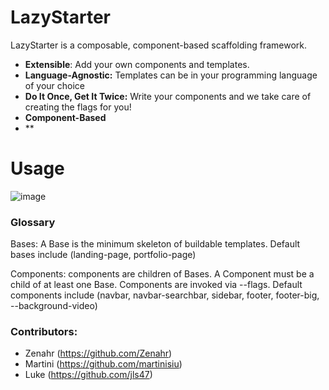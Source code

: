 # LazyStarter
LazyStarter is a composable, component-based scaffolding framework.

- **Extensible**: Add your own components and templates.
- **Language-Agnostic:** Templates can be in your programming language of your choice
- **Do It Once, Get It Twice:** Write your components and we take care of creating the flags for you!
- **Component-Based**
- **

# Usage
![image](https://user-images.githubusercontent.com/47085752/82122836-39460480-9796-11ea-9d47-5b7fade345cf.png)

### Glossary

Bases: A Base is the minimum skeleton of buildable templates.
Default bases include (landing-page, portfolio-page)

Components: components are children of Bases. A Component must be a child of at least one Base.
Components are invoked via --flags.
Default components include (navbar, navbar-searchbar, sidebar, footer, footer-big, --background-video)


### Contributors: 
- Zenahr (https://github.com/Zenahr)
- Martini (https://github.com/martinisiu)
- Luke (https://github.com/jls47)